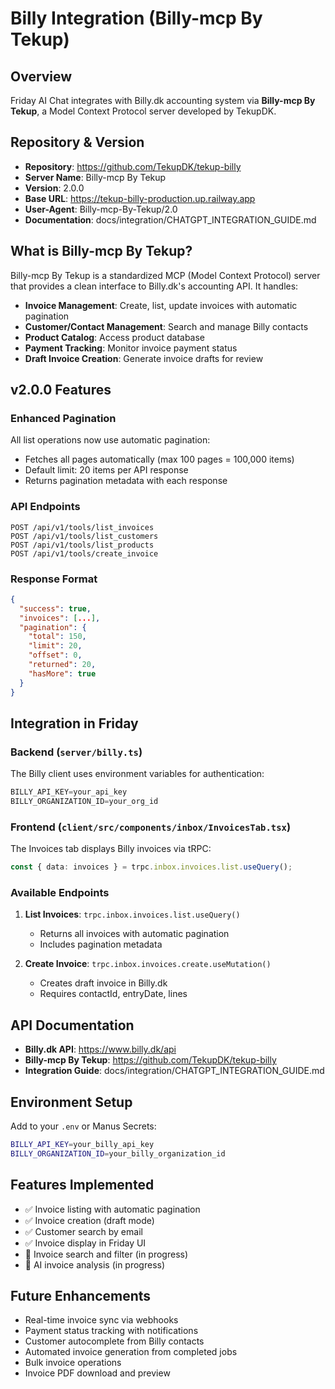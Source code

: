 # Billy Integration (Billy-mcp By Tekup)

## Overview

Friday AI Chat integrates with Billy.dk accounting system via **Billy-mcp By Tekup**, a Model Context Protocol server developed by TekupDK.

## Repository & Version

- **Repository**: https://github.com/TekupDK/tekup-billy
- **Server Name**: Billy-mcp By Tekup
- **Version**: 2.0.0
- **Base URL**: https://tekup-billy-production.up.railway.app
- **User-Agent**: Billy-mcp-By-Tekup/2.0
- **Documentation**: docs/integration/CHATGPT_INTEGRATION_GUIDE.md

## What is Billy-mcp By Tekup?

Billy-mcp By Tekup is a standardized MCP (Model Context Protocol) server that provides a clean interface to Billy.dk's accounting API. It handles:

- **Invoice Management**: Create, list, update invoices with automatic pagination
- **Customer/Contact Management**: Search and manage Billy contacts
- **Product Catalog**: Access product database
- **Payment Tracking**: Monitor invoice payment status
- **Draft Invoice Creation**: Generate invoice drafts for review

## v2.0.0 Features

### Enhanced Pagination
All list operations now use automatic pagination:
- Fetches all pages automatically (max 100 pages = 100,000 items)
- Default limit: 20 items per API response
- Returns pagination metadata with each response

### API Endpoints

```
POST /api/v1/tools/list_invoices
POST /api/v1/tools/list_customers  
POST /api/v1/tools/list_products
POST /api/v1/tools/create_invoice
```

### Response Format

```json
{
  "success": true,
  "invoices": [...],
  "pagination": {
    "total": 150,
    "limit": 20,
    "offset": 0,
    "returned": 20,
    "hasMore": true
  }
}
```

## Integration in Friday

### Backend (`server/billy.ts`)

The Billy client uses environment variables for authentication:

```typescript
BILLY_API_KEY=your_api_key
BILLY_ORGANIZATION_ID=your_org_id
```

### Frontend (`client/src/components/inbox/InvoicesTab.tsx`)

The Invoices tab displays Billy invoices via tRPC:

```typescript
const { data: invoices } = trpc.inbox.invoices.list.useQuery();
```

### Available Endpoints

1. **List Invoices**: `trpc.inbox.invoices.list.useQuery()`
   - Returns all invoices with automatic pagination
   - Includes pagination metadata

2. **Create Invoice**: `trpc.inbox.invoices.create.useMutation()`
   - Creates draft invoice in Billy.dk
   - Requires contactId, entryDate, lines

## API Documentation

- **Billy.dk API**: https://www.billy.dk/api
- **Billy-mcp By Tekup**: https://github.com/TekupDK/tekup-billy
- **Integration Guide**: docs/integration/CHATGPT_INTEGRATION_GUIDE.md

## Environment Setup

Add to your `.env` or Manus Secrets:

```bash
BILLY_API_KEY=your_billy_api_key
BILLY_ORGANIZATION_ID=your_billy_organization_id
```

## Features Implemented

- ✅ Invoice listing with automatic pagination
- ✅ Invoice creation (draft mode)
- ✅ Customer search by email
- ✅ Invoice display in Friday UI
- 🚧 Invoice search and filter (in progress)
- 🚧 AI invoice analysis (in progress)

## Future Enhancements

- Real-time invoice sync via webhooks
- Payment status tracking with notifications
- Customer autocomplete from Billy contacts
- Automated invoice generation from completed jobs
- Bulk invoice operations
- Invoice PDF download and preview
